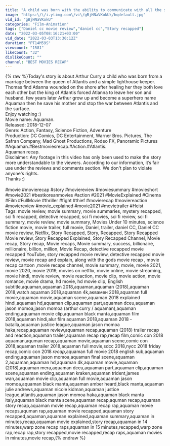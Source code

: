 ```yaml
---
title: "A child was born with the ability to communicate with all the sea creatures"
image: "https:\/\/i.ytimg.com\/vi\/gBjHNaVKokU\/hqdefault.jpg"
vid_id: "gBjHNaVKokU"
categories: "Film-Animation"
tags: ["Daniel cc movie review","daniel cc","Story recapped"]
date: "2022-03-05T08:16:21+03:00"
vid_date: "2022-03-03T13:30:12Z"
duration: "PT14M59S"
viewcount: "1581"
likeCount: "32"
dislikeCount: ""
channel: "BEST MOVIES RECAP"
---
```

{% raw %}Today's story is about Arthur Curry a child who was born from a marriage between the queen of Atlantis and a simple lighthouse keeper. Thomas find Atlanna wounded on the shore after healing her they both love each other but the king of Atlantis forced Atlanna to leave her son and husband. few years later Arthur grow up and become a superhero name Aquaman then he save his mother and stop the war between Atlantis and the surface.<br />Enjoy watching :)<br />Movie name: Aquaman.<br />Released: 2018-12-07<br />Genre: Action, Fantasy, Science Fiction, Adventure<br />Production: DC Comics, DC Entertainment, Warner Bros. Pictures, The Safran Company, Mad Ghost Productions, Rodeo FX, Panoramic Pictures<br />#Aquaman.#Bestmoviesrecap.#Action.#Atlantis.<br />Aquaman recap.<br />Disclaimer: Any footage in this video has only been used to make the story more understandable to the viewers. According to our information, it’s fair use under the reviews and comments section. We don't plan to violate anyone's rights. <br />Thanks :)<br /><br />#movie #movierecap #story #moviereview #moviesummary #movieshort #movie2021 #bestkoreanmovies #action #2021 #MovieExplained #Cinema #Film #FullMovie #thriller #fight #thief #movierecap #moviereaction #moviereview #movie_explained #movie2021 #movietrailer #Heist<br />Tags: movie review, movie summary, movie summaries, mystery recapped, sci fi recapped, detective recapped, sci fi movies, sci fi review, sci fi summary, movie review, movie summary, Movies Under 10 minutes, science fiction movie, movie trailer, full movie, Daniel, trailer, daniel CC, Daniel CC movie review, Netflix, Story Recapped, Story, Recapped, Story Recapped Movie review, Story Recapped Explained, Story Recapped Channel, Movie recap, Story recap, Movie recaps, Movie summary, success, billionaire, millionaire, billion, million, Movie Recap, detective recapped movie recapped YouTube, story recapped movie review, detective recapped movie review, movie recap and explain, along with the gods movie recap , movie recap cartoon ,movie recaps channel, movie summary, movie, movie 2021, movie 2020, movie 2019, movies on netflix, movie online, movie streaming, movie hindi, movie review, movie reaction, movie clip, movie action, movie romance, movie drama, hd movie, hd movie clip, English subtitle,aquaman,aquaman 2018,aquaman,aquaman (2018),aquaman 2018,watch aquaman 2018,aquaman 4k,аквамен 2018,aquaman full movie,aquaman movie,aquaman scene,aquaman 2018 explained hindi,aquaman hd,aquaman clip,aquaman part,aquaman dceu,aquaman jason momoa,jason momoa (arthur curry / aquaman),aquaman ending,aquaman movie clip,aquaman black manta,aquaman film 2018,aquaman hindi,alur film aquaman 2018,aquaman 2018 - batalla,aquaman justice league,aquaman jason momoa haka,recap,aquaman review,aquaman recap,aquaman (2018) trailer recap and reaction,aquaman trailer,aquaman recap rap,recap film,comic con 2018 aquaman,aquman recap,aquaman movie,aquaman scene,comic con 2018,aquaman trailer 2018,aquaman full movie,sdcc 2018,nycc 2018 friday recap,comic con 2018 *recap*,aquaman full movie 2018 english sub,aquaman ending,aquaman jason momoa,aquaman final scene,aquaman 2,aquaman,aquaman hd,aquaman 4k,aquaman movie,aquaman (2018),aquaman mera,aquaman dceu,aquaman part,aquaman clip,aquaman scene,aquaman ending,aquaman kraken,aquaman trident,james wan,aquaman movie clip,aquaman full movie,aquaman jason momoa,aquaman black manta,aquaman amber heard,black manta,aquaman julie andrews,aquaman nicole kidman,aquaman justice league,atlantis,aquaman jason momoa haka,aquaman black manta italy,aquaman black manta scene,aquaman recap,aquman recap,aquaman story recap,aquaman movie recap,aquaman recap rap,aquaman movie recaps,aquman rap,aquaman movie recapped,aquaman story recapped,aquaman,aquaman explained,aquaman summary,aquaman in minutes,recap,aquaman movie explained,story recap,aquaman in 14 minutes,warp zone recap raps,aquaman in 15 minutes,recapped,warp zone rap,recap rap,story recapped,movie recapped,recap raps,aquaman movies in minutes,movie recap,{% endraw %}
